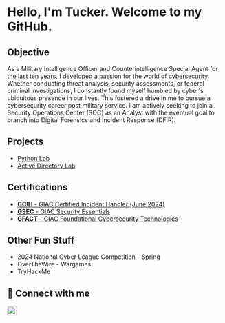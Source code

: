 # Hello, I'm Tucker. Welcome to my GitHub.

## Objective
As a Military Intelligence Officer and Counterintelligence Special Agent for the last ten years, I developed a passion for the world of cybersecurity. Whether conducting threat analysis, security assessments, or federal criminal investigations, I constantly found myself humbled by cyber's ubiquitous presence in our lives. This fostered a drive in me to pursue a cybersecurity career post military service. I am actively seeking to join a Security Operations Center (SOC) as an Analyst with the eventual goal to branch into Digital Forensics and Incident Response (DFIR). 

## Projects
- [Python Lab](https://github.com/tuckws/Lab_Python)
- [Active Directory Lab](https://github.com/tuckws/Lab_Active_Directory)

## Certifications
- [**GCIH** - GIAC Certified Incident Handler (June 2024)](https://www.giac.org/certifications/certified-incident-handler-gcih/)
- [**GSEC** - GIAC Security Essentials](https://www.giac.org/certifications/security-essentials-gsec/)
- [**GFACT** - GIAC Foundational Cybersecurity Technologies](https://www.giac.org/certifications/foundational-cybersecurity-technologies-gfact/)

## Other Fun Stuff
- 2024 National Cyber League Competition - Spring
- OverTheWire - Wargames
- TryHackMe

## :wave: Connect with me

[<img align="left" alt="tuckws | LinkedIn" width="22px" src="https://cdn.jsdelivr.net/npm/simple-icons@v3/icons/linkedin.svg" />][linkedin]

[linkedin]: https://linkedin.com/in/tuckws

